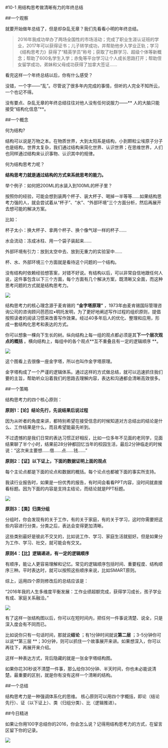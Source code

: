 #10-1 用结构思考做清晰有力的年终总结 

##一个观察

就要开始做年总结了，但是却杂乱无章？我们先看看小明的年终总结。

>2016年我成功举办了两场全国性的市场活动；完成了职业生涯认证班的学业，2017年可以获得证书；儿子转学成功，并帮助他步入学业正轨；学习《结构思考力》获得了“精英学员”称号；获取了社群学习、超级个体等新概念；帮助了600名学生入学；赤兔等平台学习让个人成长思路打开；帮助侄女留学成功，弟妹和父母成功获得了加拿大签证……

看完这样一个年终总结以后，你有什么感受？

没错，一个字——“乱”。尽管说了很多年内完成的事情，但听的人完全不知所云，一个也记不得。

没有要点、杂乱无章的年终总结往往对他人没有任何说服力——** 人的大脑只能接受“结构化信息”**。

##一个概念

何为结构?

结构可以说是万物之本。在物质世界，大到太阳系是结构，小到颗粒尘埃原子分子也是结构，世界太复杂，我们通过结构来简化世界、认识世界；在思维世界，人们也同样通过结构来认识事物、认识其中的规律。

何为结构思考力呢？

**结构思考力就是通过结构的方式来系统思考的能力。**

举个例子：如何把200ML的水装入到100ML的杯子里？

按照你的经验，可能会想到装两个杯子、装大杯子、喝掉一半等等……如果结构思考力强的人，就会尝试着从“杯子”、“水”、“外部环境”三个方面分析，然后再展开去想可能的解决方案。

比如：

杯子太小：换大杯子、拿两个杯子、换个像气球一样的杯子……

水会流动：冻成冰柱、用一个袋子装起来……

外部环境有引力：放到太空中去、放到无重力的实验室中……

杯、水、外部环境三个方面就是看待这个问题的一个结构。

没有结构时依赖经验想答案，对错不好说。有结构以后，可以非常自信地跟任何人说，这件事包含以下三个方面，每个方面有几个解决方案，既清晰又全面，而这种思考问题的方式就是结构思考力。

![](./_image/img_1494.jpg)



结构思考力的核心理念源于麦肯锡的 **“金字塔原理”** ，1973年由麦肯锡国际管理咨询公司的咨询顾问芭芭拉•明托发明，为了更好地阐述写作过程的组织原则，提倡按照读者的阅读习惯来改善写作效果。经过40多年后人的优化、整理和应用，形成一套结构化思考和表达的方式。

你可以想象一棵向下生长的树。纵向结构上每一组的观点都必须是其**下一个层次观点的概括** 。横向结构上，每组中的各个观点**互不重叠且有一定的逻辑顺序 **。

![](./_image/img_1495.jpg)

这个图看上去很像一座金字塔，所以也叫作金字塔原理。

金字塔构成了一个严谨的逻辑体系。通过这样的方式做总结，就可以迅速抓住我们要的主旨，帮助听众沿着我们的思路去理解内容，表达和沟通都会清晰高效很多。

##一个策略

结构思考力的四个核心原则：

**原则1：【论】结论先行，先说结果后说过程**

因为从听者的角度来讲，都特别希望在接受信息的时候知道对方总结出的结论是什么、工作结果是什么，而且希望能最先听到。

不过遗憾的是我们日常的表达习惯正好相反，比如一位多年不见面的老同学，见面结果聊了半个小时，结果前28分钟都回忆当年的校园生活，最后2分钟临走的时候说：“这次来主要想……借……点……钱……”

**原则2：【证】以下证上，下面的数据证明上面的观点**

每个主论点都是下面的论点和数据的概括。每个论点也都被下面的事实所支持。

我读行业报告时，如果是一份优秀的报告，有时间会看看PPT内容，没时间就直接看标题。因为下面的内容是支持主结论，而结论就是PPT标题。

![](./_image/img_1496.jpg)


**原则3：【类】归类分组**

分组时，你会发现有的关于工作，有的关于家庭，有的关于学习，这时你需要把这些内容进行分类，分类之后，表达会变得更加清晰。

这些类别最好是彼此不交叉的，比如说工作、学习、家庭生活就挺好。但是如果分为工作、学习、社交，就可能会有交叉。

**原则4：【比】逻辑递进，有一定的逻辑顺序**

有顺序，能让人更容易理解和记忆。常见的逻辑顺序包括时间、重要程度、结构顺序三种。平时表达时，就可以按照这些顺序来说，比如SMART原则。

综上，运用四个原则修改后的总结应该是：

“2016年我的人生多维度平衡发展：工作业绩超额完成，获得学习成长，孩子学业有成、家庭关系融洽。”


![](./_image/img_1497.jpg)



有了这样一张结构图以后，你可以在短时间内，把任何一件事说清楚、说全，只是深入度会有不同而已。

比如说你只有一句话时间，那就说**结论** ；有1分钟时间就说**第二层** ；3-5分钟你可以说**第三层 **；30分钟，则可以抓住一个故事展开来讲。如果想深入，你可以再往下，再展开来介绍。

这样一种表达方式，背后隐藏的就是一张金字塔结构图。

如果你花30秒说不清楚一件事，那么给你30分钟、半天时间，你也未必能说清楚。最重要的区别，就是你有没有这样一个清晰的结构。

##一个总结

结构思考力是一种强调体系化的思维。
核心原则可以用四个字概括，即论（结论先行）、证（以下证上）、类（归组分类）、比（逻辑推进）。

##今日精进

如果让你用100字总结你的2016，你会怎么说？记得用结构思考力的方式，在留言区留下你的记录。

![](./_image/img_1498.jpg)

